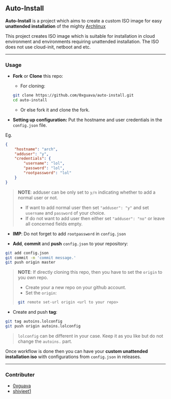 ## Auto-Install
**Auto-Install** is a project which aims to create a custom ISO image for easy **unattended installation** of the mighty [Archlinux](https://archlinux.org)

This project creates ISO image which is suitable for installation in cloud environment and environments requiring unattended installation. The ISO does not use cloud-init, netboot and etc.

---

### Usage
- **Fork** or **Clone** this repo:
    - For cloning:
    ```bash
    git clone https://github.com/0xguava/auto-install.git
    cd auto-install
    ```
    - Or else fork it and clone the fork.

- **Setting up configuration:** Put the hostname and user credentials in the `config.json` file.

Eg.
```json
{
    "hostname": "arch",
    "adduser": "y",
    "credentials": {
        "username": "lol",
        "password": "lol",
        "rootpassword": "lol"
    }
}
```
> **NOTE**: adduser can be only set to `y/n` indicating whether to add a normal user or not.
> - If want to add normal user then set `"adduser": "y"` and set `username` and `password` of your choice.
> - If do not want to add user then either set `"adduser": "no"` or leave all concerned fields empty.

- **IMP**: Do not forget to add `rootpassword` in `config.json`

- **Add**, **commit** and **push** `config.json` to your repository:
```bash
git add config.json
git commit -m 'commit message.'
git push origin master
```
> **NOTE**: If directly cloning this repo, then you have to set the `origin` to you own repo.
> - Create your a new repo on your github account.
> - Set the `origin`: 
>```bash
>git remote set-url origin <url to your repo> 
>```

- Create and push **tag**:
```bash
git tag autoins.lolconfig
git push origin autoins.lolconfig

```
> `lolconfig` can be different in your case. Keep it as you like but do not change the `autoins.` part.

Once workflow is done then you can have your **custom unattended installation iso** with configurations from `config.json` in releases.

---

### Contributer
- [0xguava](https://0xgauva.github.io/)
- [shivjeet1](https://shivjeet1.github.io)
